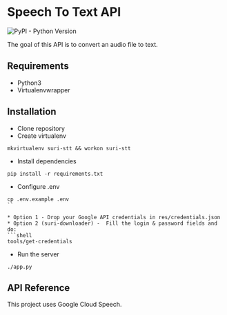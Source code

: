 # Speech To Text API

![PyPI - Python Version](https://img.shields.io/badge/python-3.6-blue.svg)

The goal of this API is to convert an audio file to text.

## Requirements

* Python3
* Virtualenvwrapper 

## Installation 

* Clone repository 
* Create virtualenv
```shell
mkvirtualenv suri-stt && workon suri-stt
```

* Install dependencies
```shell
pip install -r requirements.txt
```

* Configure .env
```shell
cp .env.example .env
``

* Option 1 - Drop your Google API credentials in res/credentials.json
* Option 2 (suri-downloader) -  Fill the login & password fields and do:
```shell
tools/get-credentials
```
  
* Run the server
```shell
./app.py
```

## API Reference

This project uses Google Cloud Speech.
